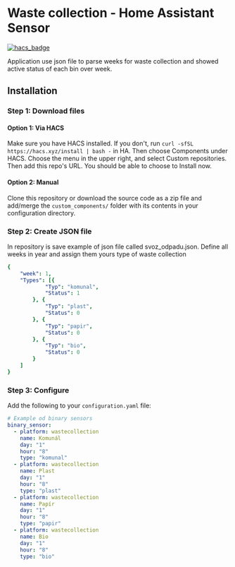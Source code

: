 # Waste collection - Home Assistant Sensor

[![hacs_badge](https://img.shields.io/badge/HACS-Default-orange.svg?style=for-the-badge)](https://github.com/custom-components/hacs)

Application use json file to parse weeks for waste collection and showed active status of each bin over week.

## Installation

### Step 1: Download files

#### Option 1: Via HACS

Make sure you have HACS installed. If you don't, run `curl -sfSL https://hacs.xyz/install | bash -` in HA.
Then choose Components under HACS. Choose the menu in the upper right, and select Custom repositories. Then add this repo's URL. You should be able to choose to Install now.

#### Option 2: Manual
Clone this repository or download the source code as a zip file and add/merge the `custom_components/` folder with its contents in your configuration directory.

### Step 2: Create JSON file
In repository is save example of json file called svoz_odpadu.json. Define all weeks in year and assign them yours type of waste collection 
```yaml
{
    "week": 1,
    "Types": [{
            "Typ": "komunal",
            "Status": 1
        }, {
            "Typ": "plast",
            "Status": 0
        }, {
            "Typ": "papir",
            "Status": 0
        }, {
            "Typ": "bio",
            "Status": 0
        }
    ]
}
```
### Step 3: Configure
Add the following to your `configuration.yaml` file:

```yaml
# Example od binary sensors  
binary_sensor:
  - platform: wastecollection
    name: Komunál
    day: "1"
    hour: "8"
    type: "komunal"
  - platform: wastecollection
    name: Plast
    day: "1"
    hour: "8"
    type: "plast"
  - platform: wastecollection
    name: Papír
    day: "1"
    hour: "8"
    type: "papir"
  - platform: wastecollection
    name: Bio
    day: "1"
    hour: "8"
    type: "bio"
```
